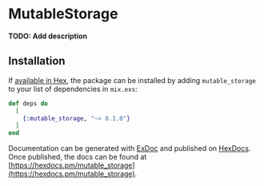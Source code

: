 # MutableStorage

**TODO: Add description**

## Installation

If [available in Hex](https://hex.pm/docs/publish), the package can be installed
by adding `mutable_storage` to your list of dependencies in `mix.exs`:

```elixir
def deps do
  [
    {:mutable_storage, "~> 0.1.0"}
  ]
end
```

Documentation can be generated with [ExDoc](https://github.com/elixir-lang/ex_doc)
and published on [HexDocs](https://hexdocs.pm). Once published, the docs can
be found at [https://hexdocs.pm/mutable_storage](https://hexdocs.pm/mutable_storage).
